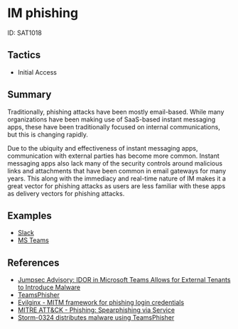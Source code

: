 # IM phishing
ID: SAT1018

## Tactics
* Initial Access

## Summary

Traditionally, phishing attacks have been mostly email-based. While many organizations have been making use of SaaS-based instant messaging apps, these have been traditionally focused on internal communications, but this is changing rapidly.

Due to the ubiquity and effectiveness of instant messaging apps, communication with external parties has become more common. Instant messaging apps also lack many of the security controls around malicious links and attachments that have been common in email gateways for many years. This along with the immediacy and real-time nature of IM makes it a great vector for phishing attacks as users are less familiar with these apps as delivery vectors for phishing attacks.

## Examples
* [Slack](examples/slack.md)
* [MS Teams](examples/teams.md)

## References
* [Jumpsec Advisory: IDOR in Microsoft Teams Allows for External Tenants to Introduce Malware](https://labs.jumpsec.com/advisory-idor-in-microsoft-teams-allows-for-external-tenants-to-introduce-malware/)
* [TeamsPhisher](https://github.com/Octoberfest7/TeamsPhisher)
* [Evilginx - MITM framework for phishing login credentials](https://github.com/kgretzky/evilginx2)
* [MITRE ATT&CK - Phishing: Spearphishing via Service](https://attack.mitre.org/techniques/T1566/003/)
* [Storm-0324 distributes malware using TeamsPhisher](https://www.microsoft.com/en-us/security/blog/2023/09/12/malware-distributor-storm-0324-facilitates-ransomware-access/)

